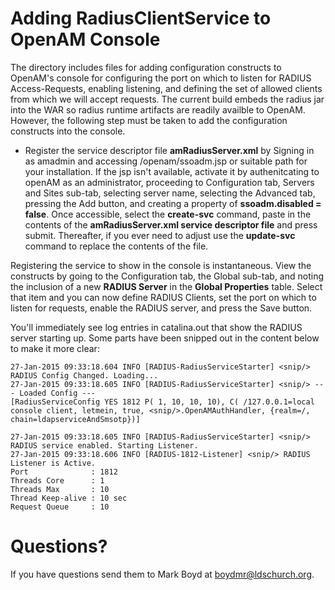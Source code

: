 # Adding RadiusClientService to OpenAM Console

The directory includes files for adding configuration constructs to OpenAM's console for configuring the port on which
to listen for RADIUS Access-Requests, enabling listening, and defining the set of allowed clients from which we will 
accept requests. The current build embeds the radius jar into the WAR so radius runtime artifacts are readily availble
to OpenAM. However, the following step must be taken to add the configuration constructs into the console.

* Register the service descriptor file __amRadiusServer.xml__ by Signing in as amadmin and accessing /openam/ssoadm.jsp or suitable path
for your installation. If the jsp isn't available, activate it by authenitcating
to openAM as an administrator, proceeding to Configuration tab, Servers and Sites sub-tab, selecting server name,
selecting the Advanced tab, pressing the Add button, and creating a property of __ssoadm.disabled = false__. Once
accessible, select the __create-svc__ command, paste in the contents of the __amRadiusServer.xml service descriptor file__ and 
press submit. Thereafter, if you ever need to adjust use the __update-svc__ command to replace the contents of the file. 

Registering the service to show in the console is instantaneous. View the constructs by going to the Configuration tab,
the Global sub-tab, and noting the inclusion of a new __RADIUS Server__ in the __Global Properties__ table. Select that
item and you can now define RADIUS Clients, set the port on which to listen for requests, enable the RADIUS server, and
press the Save button.

You'll immediately see log entries in catalina.out that show the RADIUS server starting up. Some parts have been snipped
out in the content below to make it more clear:

    27-Jan-2015 09:33:18.604 INFO [RADIUS-RadiusServiceStarter] <snip/> RADIUS Config Changed. Loading...
    27-Jan-2015 09:33:18.605 INFO [RADIUS-RadiusServiceStarter] <snip/> --- Loaded Config ---
    [RadiusServiceConfig YES 1812 P( 1, 10, 10, 10), C( /127.0.0.1=local console client, letmein, true, <snip/>.OpenAMAuthHandler, {realm=/, chain=ldapserviceAndSmsotp})]

    27-Jan-2015 09:33:18.605 INFO [RADIUS-RadiusServiceStarter] <snip/> RADIUS service enabled. Starting Listener.
    27-Jan-2015 09:33:18.606 INFO [RADIUS-1812-Listener] <snip/> RADIUS Listener is Active.
    Port              : 1812
    Threads Core      : 1
    Threads Max       : 10
    Thread Keep-alive : 10 sec
    Request Queue     : 10


# Questions?

If you have questions send them to Mark Boyd
at boydmr@ldschurch.org.

